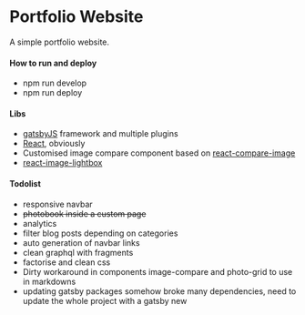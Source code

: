 # Portfolio Website

A simple portfolio website.

#### How to run and deploy

* npm run develop
* npm run deploy


#### Libs

* [gatsbyJS](gatsbyjs.org) framework and multiple plugins
* [React](reactjs.org/), obviously
* Customised image compare component based on [react-compare-image](https://github.com/junkboy0315/react-compare-image)
* [react-image-lightbox](https://github.com/frontend-collective/react-image-lightbox)

#### Todolist

* responsive navbar
* ~~photobook inside a custom page~~
* analytics
* filter blog posts depending on categories
* auto generation of navbar links
* clean graphql with fragments
* factorise and clean css
* Dirty workaround in components image-compare and photo-grid to use in markdowns
* updating gatsby packages somehow broke many dependencies, need to update the whole project with a gatsby new